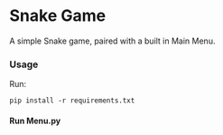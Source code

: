 # Snake Game

A simple Snake game, paired with a built in Main Menu.

### Usage

Run:

```
pip install -r requirements.txt
```

#### Run Menu.py
